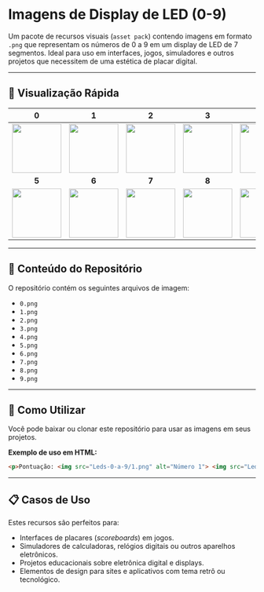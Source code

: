 # Imagens de Display de LED (0-9)

Um pacote de recursos visuais (`asset pack`) contendo imagens em formato `.png` que representam os números de 0 a 9 em um display de LED de 7 segmentos. Ideal para uso em interfaces, jogos, simuladores e outros projetos que necessitem de uma estética de placar digital.

---

## 🎨 Visualização Rápida

| 0 | 1 | 2 | 3 | 4 |
| :---: | :---: | :---: | :---: | :---: |
| <img src="https://raw.githubusercontent.com/gabriel-wav/Leds-0-a-9/main/0.png" width="100"> | <img src="https://raw.githubusercontent.com/gabriel-wav/Leds-0-a-9/main/1.png" width="100"> | <img src="https://raw.githubusercontent.com/gabriel-wav/Leds-0-a-9/main/2.png" width="100"> | <img src="https://raw.githubusercontent.com/gabriel-wav/Leds-0-a-9/main/3.png" width="100"> | <img src="https://raw.githubusercontent.com/gabriel-wav/Leds-0-a-9/main/4.png" width="100"> |
| **5** | **6** | **7** | **8** | **9** |
| <img src="https://raw.githubusercontent.com/gabriel-wav/Leds-0-a-9/main/5.png" width="100"> | <img src="https://raw.githubusercontent.com/gabriel-wav/Leds-0-a-9/main/6.png" width="100"> | <img src="https://raw.githubusercontent.com/gabriel-wav/Leds-0-a-9/main/7.png" width="100"> | <img src="https://raw.githubusercontent.com/gabriel-wav/Leds-0-a-9/main/8.png" width="100"> | <img src="https://raw.githubusercontent.com/gabriel-wav/Leds-0-a-9/main/9.png" width="100"> |

---

## 📂 Conteúdo do Repositório

O repositório contém os seguintes arquivos de imagem:

* `0.png`
* `1.png`
* `2.png`
* `3.png`
* `4.png`
* `5.png`
* `6.png`
* `7.png`
* `8.png`
* `9.png`

---

## 🚀 Como Utilizar

Você pode baixar ou clonar este repositório para usar as imagens em seus projetos.

**Exemplo de uso em HTML:**
```html
<p>Pontuação: <img src="Leds-0-a-9/1.png" alt="Número 1"> <img src="Leds-0-a-9/5.png" alt="Número 5"></p>
```

---

## 📋 Casos de Uso

Estes recursos são perfeitos para:

* Interfaces de placares (*scoreboards*) em jogos.
* Simuladores de calculadoras, relógios digitais ou outros aparelhos eletrônicos.
* Projetos educacionais sobre eletrônica digital e displays.
* Elementos de design para sites e aplicativos com tema retrô ou tecnológico.
